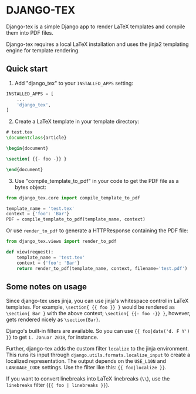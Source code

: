 
# DJANGO-TEX

Django-tex is a simple Django app to render LaTeX templates and compile
them into PDF files.

Django-tex requires a local LaTeX installation and uses the jinja2 
templating engine for template rendering.

## Quick start

1. Add "django_tex" to your `INSTALLED_APPS` setting:

```python
INSTALLED_APPS = [
    ...
    'django_tex',
]
```

2. Create a LaTeX template in your template directory:

```tex
# test.tex
\documentclass{article}

\begin{document}

\section{ {{- foo -}} }

\end{document}
```

3. Use "compile_template_to_pdf" in your code to get the PDF file as a bytes object:

```python
from django_tex.core import compile_template_to_pdf

template_name = 'test.tex'
context = {'foo': 'Bar'}
PDF = compile_template_to_pdf(template_name, context)
```

Or use `render_to_pdf` to generate a HTTPResponse containing the PDF file:

```python
from django_tex.views import render_to_pdf

def view(request):
    template_name = 'test.tex'
    context = {'foo': 'Bar'}
    return render_to_pdf(template_name, context, filename='test.pdf')
```

## Some notes on usage

Since django-tex uses jinja, you can use jinja's whitespace control in 
LaTeX templates. For example, `\section{ {{ foo }} }` would be rendered as 
`\section{ Bar }` with the above context; `\section{ {{- foo -}} }`, however, 
gets rendered nicely as `\section{Bar}`.

Django's built-in filters are available. So you can use `{{ foo|date('d. F Y') }}` 
to get `1. Januar 2018`, for instance.

Further, django-tex adds the custom filter `localize` to the jinja environment.
This runs its input through `django.utils.formats.localize_input` to
create a localized representation. The output depends on the `USE_L10N` and `LANGUAGE_CODE`
settings. Use the filter like this: `{{ foo|localize }}`.

If you want to convert linebreaks into LaTeX linebreaks (`\\`), use the `linebreaks` filter (`{{ foo | linebreaks }}`).